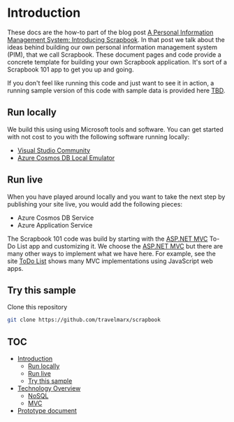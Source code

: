 [1]: http://blog.travelmarx.com/2017/12/a-personal-information-management-system-introducing-scrapbook.html
[2]: http://www.travelmarx.com/
[3]: https://visualstudio.microsoft.com/downloads/
[4]: https://docs.microsoft.com/en-us/azure/cosmos-db/local-emulator
[5]: http://todomvc.com/
[6]: https://www.asp.net/mvc

# Introduction

These docs are the how-to part of the blog post 
[A Personal Information Management System: Introducing Scrapbook][1].
In that post we talk about the ideas behind building our own personal information management system (PIM), that we call Scrapbook. These
document pages and code provide a concrete template for building your own Scrapbook application. It's sort of a Scrapbook 101 app to get
you up and going.

If you don't feel like running this code and just want to see it in action, a running sample version of this code with sample data is provided here [TBD][2].

## Run locally

We build this using using Microsoft tools and software. You can get started with not cost to you with the following software running locally:

* [Visual Studio Community][3]
* [Azure Cosmos DB Local Emulator][4]

## Run live

When you have played around locally and you want to take the next step by publishing your site live, you would add the following pieces:

* Azure Cosmos DB Service
* Azure Application Service

The Scrapbook 101 code was build by starting with the [ASP.NET MVC][6] To-Do List app and customizing it. We choose the [ASP.NET MVC][6] but there are many other ways to implement what we have here. For example, see the site [ToDo List][5] shows many MVC implementations using JavaScript web apps.

## Try this sample

Clone this repository
```bash
git clone https://github.com/travelmarx/scrapbook
```

## TOC

- [Introduction](#introduction)
  * [Run locally](#run-locally)
  * [Run live](#run-live)
  * [Try this sample](#try-this-sample)
- [Technology Overview](technology-overview)
  * [NoSQL](technology-overview#nosql)
  * [MVC](technology-overview#mvc)
 - [Prototype document](prototype-document)


